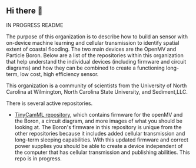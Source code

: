 ## Hi there 👋

IN PROGRESS README

The purpose of this organization is to describe how to build an sensor with on-device machine learning and cellular transmission to identify spatial extent of coastal flooding. The two main devices are the OpenMV and Particle Boron. Below are a list of the repositories within this organization that help understand the individual devices (including firmware and circuit diagrams) and how they can be combined to create a functioning long-term, low cost, high efficiency sensor. 

This organization is a community of scientists from the University of North Carolina at Wilmington, North Carolina State University, and Sediment,LLC.

There is several active repositories.

- [TinyCamML repository](https://github.com/TinyCamML/Boron-and-OpenMV), which contains firmware for the openMV and the Boron, a circuit diagram, and more images of what you should be looking at. The Boron's firmware in this repository is unique from the other repositories because it includes added cellular transmission and long-term sleeping capabilities. With this updated firmware and correct power supplies you should be able to create a device independent of the computer that has cellular transmission and publishing abilities. This repo is in progress. 

<!--

**Here are some ideas to get you started:**

🙋‍♀️ A short introduction - what is your organization all about?
🌈 Contribution guidelines - how can the community get involved?
👩‍💻 Useful resources - where can the community find your docs? Is there anything else the community should know?
🍿 Fun facts - what does your team eat for breakfast?
🧙 Remember, you can do mighty things with the power of [Markdown](https://docs.github.com/github/writing-on-github/getting-started-with-writing-and-formatting-on-github/basic-writing-and-formatting-syntax)
-->
